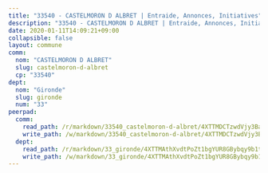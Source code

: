 ```yaml
---
title: "33540 - CASTELMORON D ALBRET | Entraide, Annonces, Initiatives"
description: "33540 - CASTELMORON D ALBRET | Entraide, Annonces, Initiatives"
date: 2020-01-11T14:09:21+09:00
collapsible: false
layout: commune
comm:
  nom: "CASTELMORON D ALBRET"
  slug: castelmoron-d-albret
  cp: "33540"
dept:
  nom: "Gironde"
  slug: gironde
  num: "33"
peerpad:
  comm:
    read_path: /r/markdown/33540_castelmoron-d-albret/4XTTMDCTzwdVjy3BaRaBzn7jpS1gWQYMR2AKTn8RhByyxwU8S
    write_path: /w/markdown/33540_castelmoron-d-albret/4XTTMDCTzwdVjy3BaRaBzn7jpS1gWQYMR2AKTn8RhByyxwU8S-K3TgTu336KGtQxWgwcSTBLvUasqvhWhLLuuoAxNQpBp1CkcyybF6bHwmUw8Jb3kLHAHAMEvuiWdzeotksPXirTA23hCaWqVkAi7hHSWdznmoHqr57VwJ7yhrfvafSkLzsd8SJXaJ
  dept:
    read_path: /r/markdown/33_gironde/4XTTMAthXvdtPoZt1bgYUR8GBybqy9b1tLUaaKDw5iKj57LRt
    write_path: /w/markdown/33_gironde/4XTTMAthXvdtPoZt1bgYUR8GBybqy9b1tLUaaKDw5iKj57LRt-K3TgU8ogmN5s8hbKrZhkV9P1KQiFepNWXjoYRvdMTW1jt7eRXTmrjG677tN9mcUTsALjzYGgb8mvcrYPJn2Jd8cTiBmF9aZcbgdcQL1kzCPJnSf6X8tpEcGPdTr5qT6cQqEpt6oQ
---
```


